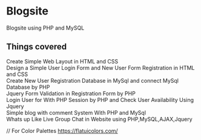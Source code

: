 # Blogsite
Blogsite using PHP and MySQL

## Things covered
Create Simple Web Layout in HTML and CSS <br>
Design a Simple User Login Form and New User Form Registration in HTML and CSS<br>
Create New User Registration Database in MySql and connect MySql Database by PHP<br>
Jquery Form Validation in Registration Form by PHP<br>
Login User for With PHP Session by PHP and Check User Availability Using Jquery<br>
Simple blog with comment System With PHP and MySql <br>
Whats up Like Live Group Chat  in Website using PHP,MySQL,AJAX,Jquery<br> 

// For Color Palettes
https://flatuicolors.com/
